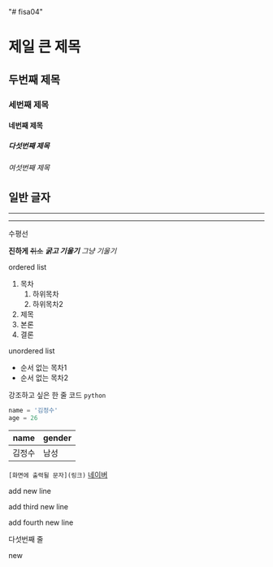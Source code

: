 "# fisa04" 
# 제일 큰 제목
## 두번째 제목
### 세번째 제목
#### 네번째 제목
##### 다섯번째 제목
###### 여섯번째 제목
일반 글자
---
<hr>

***

수평선

**진하게**
~~취소~~
***굵고 기울기***
*그냥 기울기*

ordered list

1. 목차
    1. 하위목차
    2. 하위목차2
2. 제목
3. 본론
4. 결론

unordered list

- 순서 없는 목차1
- 순서 없는 목차2

강조하고 싶은 한 줄 코드 `python`

```python
name = '김정수'
age = 26
```
|   name   |  gender  |
|----------|----------|
|   김정수   |  남성  |

```[화면에 출력될 문자](링크)```
[네이버](https://naver.com)

add new line

add third new line

add fourth new line

다섯번째 줄

new